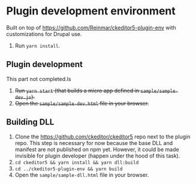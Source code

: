 # Plugin development environment

Built on top of https://github.com/Reinmar/ckeditor5-plugin-env with
customizations for Drupal use.

1. Run `yarn install`.

## Plugin development
This part not completed.ls
1. ~~Run `yarn start` (that builds a micro app defined in `sample/sample-dev.js`).~~
1. ~~Open the `sample/sample-dev.html` file in your browser.~~

## Building DLL

1. Clone the https://github.com/ckeditor/ckeditor5 repo next to the plugin repo. This step is necessary for now because the base DLL and manifest are not published on npm yet. However, it could be made invisible for plugin developer (happen under the hood of this task).
1. `cd ckeditor5 && yarn install && yarn dll:build`
1. `cd ../ckeditor5-plugin-env && yarn build`
1. Open the `sample/sample-dll.html` file in your browser.